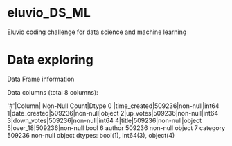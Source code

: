 # eluvio_DS_ML
Eluvio coding challenge for data science and machine learning 

# Data exploring
Data Frame information


Data columns (total 8 columns):

'#'|Column| Non-Null Count|Dtype
0 |time_created|509236|non-null|int64
1|date_created|509236|non-null|object
2|up_votes|509236|non-null|int64
3|down_votes|509236|non-null|int64
4|title|509236|non-null|object
5|over_18|509236|non-null  bool
6   author        509236 non-null  object
7   category      509236 non-null  object
dtypes: bool(1), int64(3), object(4)

